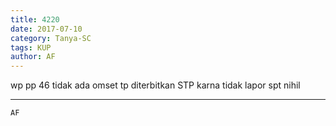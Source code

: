 ```yaml
---
title: 4220
date: 2017-07-10
category: Tanya-SC
tags: KUP
author: AF
---
```


wp pp 46 tidak ada omset tp diterbitkan STP karna tidak lapor spt nihil

---



`AF`
